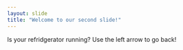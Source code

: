 ```yaml
---
layout: slide
title: "Welcome to our second slide!"
---
```

Is your refridgerator running?
Use the left arrow to go back!
